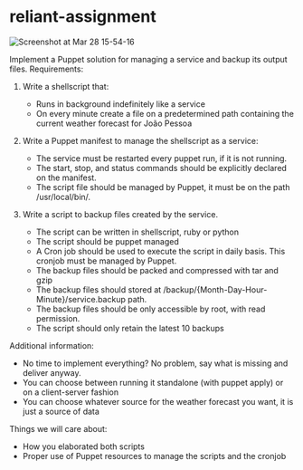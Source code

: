 # reliant-assignment
![Screenshot at Mar 28 15-54-16](https://user-images.githubusercontent.com/505148/160467231-0bde0698-56f1-4eec-b3e7-dccc220e7edc.png)

Implement a Puppet solution for managing a service and backup its output files.
Requirements:

1. Write a shellscript that:
    - Runs in background indefinitely like a service
    - On every minute create a file on a predetermined path containing the current weather forecast for João Pessoa

2. Write a Puppet manifest to manage the shellscript as a service:
   - The service must be restarted every puppet run, if it is not running.
   - The start, stop, and status commands should be explicitly declared on the manifest.
   - The script file should be managed by Puppet, it must be on the path /usr/local/bin/.

3. Write a script to backup files created by the service.
   - The script can be written in shellscript, ruby or python
   - The script should be puppet managed
   - A Cron job should be used to execute the script in daily basis. This cronjob must be managed by Puppet.
   - The backup files should be packed and compressed with tar and gzip
   - The backup files should stored at /backup/{Month-Day-Hour-Minute}/service.backup path.
   - The backup files should be only accessible by root, with read permission.
   - The script should only retain the latest 10 backups

Additional information:
- No time to implement everything? No problem, say what is missing and deliver anyway.
- You can choose between running it standalone (with puppet apply) or on a client-server fashion
- You can choose whatever source for the weather forecast you want, it is just a source of data

Things we will care about:
- How you elaborated both scripts
- Proper use of Puppet resources to manage the scripts and the cronjob
